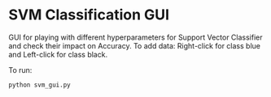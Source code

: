 # SVM Classification GUI

GUI for playing with different hyperparameters for Support Vector Classifier and check their impact on Accuracy.
To add data: Right-click for class blue and Left-click for class black.

To run:

```sh
python svm_gui.py
```
